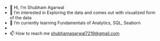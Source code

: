 - 👋 Hi, I’m Shubham Agarwal
- 👀 I’m interested in Exploring the data and comes out with visualized form of the data
- 🌱 I’m currently learning Fundamentals of Analytics, SQL, Seaborn 
- 
- 📫 How to reach me shubhamagarwal7219@gmail.com

<!---
Shubham130402/Shubham130402 is a ✨ special ✨ repository because its `README.md` (this file) appears on your GitHub profile.
You can click the Preview link to take a look at your changes.
--->
